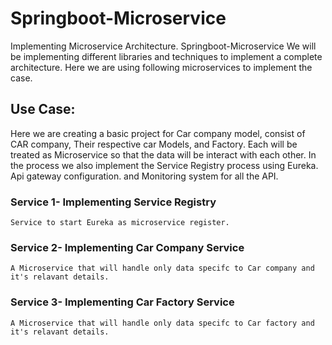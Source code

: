 # Springboot-Microservice
Implementing Microservice Architecture. Springboot-Microservice
We will be implementing different libraries and techniques to implement a complete architecture. Here we are using following microservices to implement the case.
## Use Case:
Here we are creating a basic project for Car company model, consist of CAR company, Their respective car Models, and Factory. Each will be treated as Microservice so that the data will be interact with each other.
In the process we also implement the Service Registry process using Eureka.
Api gateway configuration.
and Monitoring system for all the API.

### Service 1- Implementing Service Registry

    Service to start Eureka as microservice register.
    
### Service 2- Implementing Car Company Service

    A Microservice that will handle only data specifc to Car company and it's relavant details.

### Service 3- Implementing Car Factory Service

    A Microservice that will handle only data specifc to Car factory and it's relavant details.
